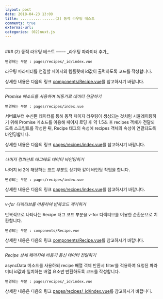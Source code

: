 ```yaml
---
layout: post
date: 2018-04-23 13:00 
title: ................(2) 동적 라우팅 테스트
comments: true
external-url:
categories: (02)nuxt.js
---
```


<br/>
### (2) 동적 라우팅 테스트
-----
_라우팅 파라미터 추가_
<br/>

```
변경하는 부분 : pages/recipes/_id/index.vue
```

라우팅 파라미터를 연결할 페이지의 템플릿에 id값이 출력하도록 코드를 작성합니다.

상세한 내용은 다음의 링크 [components/Recipe.vue](https://github.com/lunxiang0711/nuxt-recipes/commit/08e8eaf97a8ea6585552d09785326cc1c45ce227)를 참고하시기 바랍니다.

-----
_Promise 메소드를 사용하여 비동기로 데이터 전달하기_
<br/>
```
변경하는 부분 : pages/recipes/index.vue
```

서버로부터 수신된 데이터를 통해 동적 페이지 라우팅이 생성되는 것처럼 시뮬레이팅하기 위해 Promise 메소드를 이용해 페이지 로딩 후 약 1.5초 후 recipes 객체가 전달되도록 스크립트를 작성한 뒤, Recipe 태그의 속성에 recipes 객체의 속성이 연결되도록 바인딩합니다.

상세한 내용은 다음의 링크 [pages/recipes/index.vue](https://github.com/lunxiang0711/nuxt-recipes/commit/a70f50f2153374bb24d35d864d70d0ef4046622b)를 참고하시기 바랍니다.

-----
_나머지 컴퍼넌트 태그에도 데이터 바인딩하기_
<br/>

나머지 id 2에 해당하는 코드 부분도 상기와 같이 바인딩 작업을 합니다.

```
변경되는 부분 : pages/recipes/index.vue
```
상세한 내용은 다음의 링크 [pages/recipes/index.vue](https://github.com/lunxiang0711/nuxt-recipes/commit/04543147776f4b7b6b20fb4ae29ff007350e9d6b)를 참고하시기 바랍니다.

-----
_v-for 디렉티브를 이용하여 반복코드 제거하기_
<br/>


반복적으로 나타나는 Recipe 태그 코드 부분을 v-for 디렉티브를 이용한 순환문으로 치환합니다.

```
변경되는 부분 : components/Recipe.vue
```

상세한 내용은 다음의 링크 [components/Recipe.vue](https://github.com/lunxiang0711/nuxt-recipes/commit/95b3736cffe9396b2c675a4942a2d3ac69551626)를 참고하시기 바랍니다.


-----
_Recipe 상세 페이지에 비동기 통신 데이터 전달하기_
<br/>

asyncData 메소드를 사용하되 recipe 배열 객체 반환시 filter를 적용하여 요청된 파라미터 id값과 일치하는 배열 요소만 반환하도록 코드를 작성합니다.

```
변경되는 부분 : pages/recipes/_id/index.vue
```

상세한 내용은 다음의 링크 [pages/recipes/_id/index.vue](https://github.com/lunxiang0711/nuxt-recipes/commit/f49ef63139b155ea463dd1d0cc55f1e0ee399b30)를 참고하시기 바랍니다.

